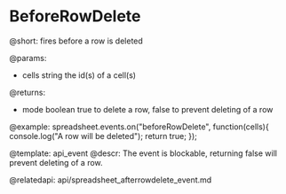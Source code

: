 BeforeRowDelete
=============

@short: fires before a row is deleted
	
@params:
- cells		string		the id(s) of a cell(s)

@returns:
- mode		boolean		true to delete a row, false to prevent deleting of a row

@example:
spreadsheet.events.on("beforeRowDelete", function(cells){
	console.log("A row will be deleted");
    return true;
});


@template:	api_event
@descr:
The event is blockable, returning false will prevent deleting of a row.


@relatedapi:
api/spreadsheet_afterrowdelete_event.md

